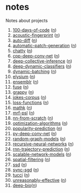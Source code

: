 # notes
Notes about projects

1. [100-days-of-code](https://github.com/daemonlair/100-days-of-code) ([n](100-days-of-code.md))
2. [acoustic-fingerprint](https://github.com/daemonlair/acoustic-fingerprint) ([n](acoustic-fingerprint.md))
3. [auto-diff](https://github.com/daemonlair/auto-diff) ([n](auto-diff.md))
4. [automatic-patch-generation](https://github.com/daemonlair/automatic-patch-generation) ([n](automatic-patch-generation.md))
5. [chatty](https://github.com/daemonlair/chatty) ([n](chatty.md))
6. [cpp-deep-conv-net](https://github.com/daemonlair/cpp-deep-conv-net) ([n](cpp-deep-conv-net.md))
7. [deep-collective-inference](https://github.com/daemonlair/deep-collective-inference) ([n](deep-collective-inference.md))
8. [deep-dynamic-classifiers](https://github.com/daemonlair/deep-dynamic-classifiers) ([n](deep-dynamic-classifiers.md))
9. [dynamic-batching](https://github.com/daemonlair/dynamic-batching) ([n](dynamic-batching.md))
10. [elysium](https://github.com/daemonlair/elysium) ([n](elysium.md))
11. [ensemblr](https://github.com/daemonlair/ensemblr) ([n](ensemblr.md))
12. [fuse](https://github.com/daemonlair/fuse) ([n](fuse.md))
13. [grappy](https://github.com/daemonlair/grappy) ([n](grappy.md))
14. [jokes-corpus](https://github.com/daemonlair/jokes-corpus) ([n](jokes-corpus.md))
15. [loss-functions](https://github.com/daemonlair/loss-functions) ([n](loss-functions.md))
16. [mathk](https://github.com/daemonlair/mathk) ([n](mathk.md))
17. [mrf-psl](https://github.com/daemonlair/mrf-psl) ([n](mrf-psl.md))
18. [nn-from-scratch](https://github.com/daemonlair/nn-from-scratch) ([n](nn-from-scratch.md))
19. [optimization-algorithms](https://github.com/daemonlair/optimization-algorithms) ([n](optimization-algorithms.md))
20. [popularity-prediction](https://github.com/daemonlair/popularity-prediction) ([n](popularity-prediction.md))
21. [py-deep-conv-net](https://github.com/daemonlair/py-deep-conv-net) ([n](py-deep-conv-net.md))
22. [random-graph-models](https://github.com/daemonlair/random-graph-models) ([n](random-graph-models.md))
23. [recursive-neural-networks](https://github.com/daemonlair/recursive-neural-networks) ([n](recursive-neural-networks.md))
24. [rnn-trajectory-prediction](https://github.com/daemonlair/rnn-trajectory-prediction) ([n](rnn-trajectory-prediction.md))
25. [scalable-network-models](https://github.com/daemonlair/scalable-network-models) ([n](scalable-network-models.md))
26. [spatial-filtering](https://github.com/daemonlair/spatial-filtering) ([n](spatial-filtering.md))
27. [ssd](https://github.com/daemonlair/ssd) ([n](ssd.md))
28. [sync-sgd](https://github.com/daemonlair/sync-sgd) ([n](sync-sgd.md))
29. [tucci](https://github.com/daemonlair/tucci) ([n](tucci.md))
30. [unreasonably-effective](https://github.com/daemonlair/unreasonably-effective) ([n](unreasonably-effective.md))
31. [deep-bio](https://github.com/daemonlair/deep-bio)([n](deep-bio.md))
